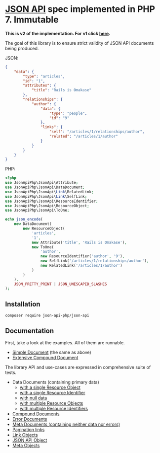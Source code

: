 # [JSON API](http://jsonapi.org) spec implemented in PHP 7. Immutable

**This is v2 of the implementation. For v1 click [here](/json-api-php/json-api/tree/v2).**

The goal of this library is to ensure strict validity of JSON API documents being produced.

JSON:
```json
{
    "data": {
        "type": "articles",
        "id": "1",
        "attributes": {
            "title": "Rails is Omakase"
        },
        "relationships": {
            "author": {
                "data": {
                    "type": "people",
                    "id": "9"
                },
                "links": {
                    "self": "/articles/1/relationships/author",
                    "related": "/articles/1/author"
                }
            }
        }
    }
}
```
PHP:
```php
<?php
use JsonApiPhp\JsonApi\Attribute;
use JsonApiPhp\JsonApi\DataDocument;
use JsonApiPhp\JsonApi\Link\RelatedLink;
use JsonApiPhp\JsonApi\Link\SelfLink;
use JsonApiPhp\JsonApi\ResourceIdentifier;
use JsonApiPhp\JsonApi\ResourceObject;
use JsonApiPhp\JsonApi\ToOne;

echo json_encode(
    new DataDocument(
        new ResourceObject(
            'articles',
            '1',
            new Attribute('title', 'Rails is Omakase'),
            new ToOne(
                'author',
                new ResourceIdentifier('author', '9'),
                new SelfLink('/articles/1/relationships/author'),
                new RelatedLink('/articles/1/author')
            )
        )
    ),
    JSON_PRETTY_PRINT | JSON_UNESCAPED_SLASHES
);
```
## Installation
`composer require json-api-php/json-api`

## Documentation

First, take a look at the examples. All of them are runnable.
- [Simple Document](./examples/simple_doc.php) (the same as above)
- [Extensive Compound Document](./examples/compound_doc.php)

The library API and use-cases are expressed in comprehensive suite of tests.
- Data Documents (containing primary data)
    -  [with a single Resource Object](./test/DataDocument/SingleResourceObjectTest.php)
    -  [with a single Resource Identifier](./test/DataDocument/SingleResourceIdentifierTest.php)
    -  [with null data](./test/DataDocument/NullDataTest.php)
    -  [with multiple Resource Objects](./test/DataDocument/ManyResourceObjectsTest.php)
    -  [with multiple Resource Identifiers](./test/DataDocument/ManyResourceIdentifiersTest.php)
- [Compound Documents](./test/CompoundDocumentTest.php)
- [Error Documents](./test/ErrorDocumentTest.php)
- [Meta Documents (containing neither data nor errors)](./test/MetaDocumentTest.php)
- [Pagination links](./test/PaginationLinksTest.php)
- [Link Objects](./test/LinkObjectTest.php)
- [JSON API Object](./test/JsonApiTest.php)
- [Meta Objects](./test/MetaTest.php)

